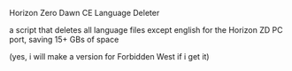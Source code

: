 Horizon Zero Dawn CE Language Deleter

a script that deletes all language files except english for the Horizon ZD PC port, saving 15+ GBs of space

(yes, i will make a version for Forbidden West if i get it)

